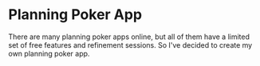 # Planning Poker App
There are many planning poker apps online, but all of them have a limited set of free features and refinement sessions.
So I've decided to create my own planning poker app.
